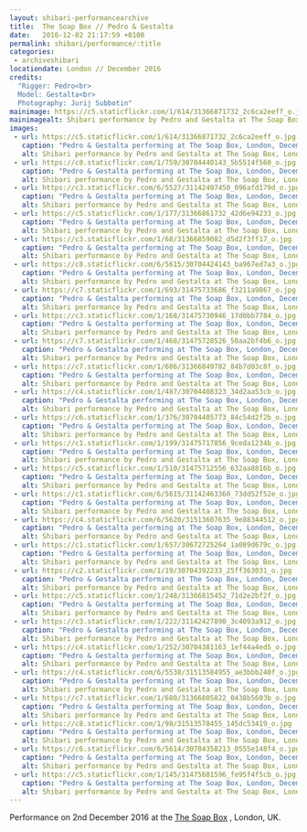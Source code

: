 ```yaml
---
layout: shibari-performancearchive
title:  The Soap Box // Pedro & Gestalta
date:   2016-12-02 21:17:59 +0100
permalink: shibari/performance/:title
categories:
 - archiveshibari
locationdate: London // December 2016
credits:
  "Rigger: Pedro<br>
  Model: Gestalta<br>
  Photography: Jurij Subbotin"
mainimage: https://c5.staticflickr.com/1/614/31366871732_2c6ca2eeff_o.jpg
mainimagealt: Shibari performance by Pedro and Gestalta at The Soap Box, London, December 2016
images:
 - url: https://c5.staticflickr.com/1/614/31366871732_2c6ca2eeff_o.jpg
   caption: "Pedro & Gestalta performing at The Soap Box, London, December 2016 / Photo: Jurij Subbotin"
   alt: Shibari performance by Pedro and Gestalta at The Soap Box, London, December 2016
 - url: https://c8.staticflickr.com/1/759/30704440143_5b5514f560_o.jpg
   caption: "Pedro & Gestalta performing at The Soap Box, London, December 2016 / Photo: Jurij Subbotin"
   alt: Shibari performance by Pedro and Gestalta at The Soap Box, London, December 2016
 - url: https://c3.staticflickr.com/6/5527/31142497450_096afd179d_o.jpg
   caption: "Pedro & Gestalta performing at The Soap Box, London, December 2016 / Photo: Jurij Subbotin"
   alt: Shibari performance by Pedro and Gestalta at The Soap Box, London, December 2016
 - url: https://c5.staticflickr.com/1/177/31366861732_42d6e94233_o.jpg
   caption: "Pedro & Gestalta performing at The Soap Box, London, December 2016 / Photo: Jurij Subbotin"
   alt: Shibari performance by Pedro and Gestalta at The Soap Box, London, December 2016
 - url: https://c3.staticflickr.com/1/68/31366859082_d5d2f3ff17_o.jpg
   caption: "Pedro & Gestalta performing at The Soap Box, London, December 2016 / Photo: Jurij Subbotin"
   alt: Shibari performance by Pedro and Gestalta at The Soap Box, London, December 2016
 - url: https://c8.staticflickr.com/6/5615/30704424143_ba967ed7a3_o.jpg  
   caption: "Pedro & Gestalta performing at The Soap Box, London, December 2016 / Photo: Jurij Subbotin"
   alt: Shibari performance by Pedro and Gestalta at The Soap Box, London, December 2016
 - url: https://c7.staticflickr.com/1/693/31475733686_f3211a9867_o.jpg
   caption: "Pedro & Gestalta performing at The Soap Box, London, December 2016 / Photo: Jurij Subbotin"
   alt: Shibari performance by Pedro and Gestalta at The Soap Box, London, December 2016
 - url: https://c3.staticflickr.com/1/168/31475730946_17d0bb7784_o.jpg
   caption: "Pedro & Gestalta performing at The Soap Box, London, December 2016 / Photo: Jurij Subbotin"
   alt: Shibari performance by Pedro and Gestalta at The Soap Box, London, December 2016
 - url: https://c7.staticflickr.com/1/468/31475728526_50aa2bf4b6_o.jpg
   caption: "Pedro & Gestalta performing at The Soap Box, London, December 2016 / Photo: Jurij Subbotin"
   alt: Shibari performance by Pedro and Gestalta at The Soap Box, London, December 2016
 - url: https://c7.staticflickr.com/1/686/31366849782_84b7d03c8f_o.jpg
   caption: "Pedro & Gestalta performing at The Soap Box, London, December 2016 / Photo: Jurij Subbotin"
   alt: Shibari performance by Pedro and Gestalta at The Soap Box, London, December 2016
 - url: https://c4.staticflickr.com/1/487/30704408323_34d2aa53cb_o.jpg
   caption: "Pedro & Gestalta performing at The Soap Box, London, December 2016 / Photo: Jurij Subbotin"
   alt: Shibari performance by Pedro and Gestalta at The Soap Box, London, December 2016
 - url: https://c6.staticflickr.com/1/376/30704405773_84c54d2f2b_o.jpg
   caption: "Pedro & Gestalta performing at The Soap Box, London, December 2016 / Photo: Jurij Subbotin"
   alt: Shibari performance by Pedro and Gestalta at The Soap Box, London, December 2016
 - url: https://c1.staticflickr.com/1/199/31475717856_9ceda1234b_o.jpg
   caption: "Pedro & Gestalta performing at The Soap Box, London, December 2016 / Photo: Jurij Subbotin"
   alt: Shibari performance by Pedro and Gestalta at The Soap Box, London, December 2016
 - url: https://c5.staticflickr.com/1/510/31475712556_632aa8816b_o.jpg
   caption: "Pedro & Gestalta performing at The Soap Box, London, December 2016 / Photo: Jurij Subbotin"
   alt: Shibari performance by Pedro and Gestalta at The Soap Box, London, December 2016
 - url: https://c1.staticflickr.com/6/5615/31142463360_73dd52f52e_o.jpg
   caption: "Pedro & Gestalta performing at The Soap Box, London, December 2016 / Photo: Jurij Subbotin"
   alt: Shibari performance by Pedro and Gestalta at The Soap Box, London, December 2016
 - url: https://c4.staticflickr.com/6/5620/31513607635_9e88344512_o.jpg
   caption: "Pedro & Gestalta performing at The Soap Box, London, December 2016 / Photo: Jurij Subbotin"
   alt: Shibari performance by Pedro and Gestalta at The Soap Box, London, December 2016
 - url: https://c1.staticflickr.com/1/657/30672725264_1a089d679c_o.jpg
   caption: "Pedro & Gestalta performing at The Soap Box, London, December 2016 / Photo: Jurij Subbotin"
   alt: Shibari performance by Pedro and Gestalta at The Soap Box, London, December 2016
 - url: https://c2.staticflickr.com/1/19/30704392233_25ff363031_o.jpg
   caption: "Pedro & Gestalta performing at The Soap Box, London, December 2016 / Photo: Jurij Subbotin"
   alt: Shibari performance by Pedro and Gestalta at The Soap Box, London, December 2016
 - url: https://c5.staticflickr.com/1/248/31366815452_71d2e2bf2f_o.jpg
   caption: "Pedro & Gestalta performing at The Soap Box, London, December 2016 / Photo: Jurij Subbotin"
   alt: Shibari performance by Pedro and Gestalta at The Soap Box, London, December 2016
 - url: https://c3.staticflickr.com/1/222/31142427890_3c4093a912_o.jpg
   caption: "Pedro & Gestalta performing at The Soap Box, London, December 2016 / Photo: Jurij Subbotin"
   alt: Shibari performance by Pedro and Gestalta at The Soap Box, London, December 2016
 - url: https://c4.staticflickr.com/1/252/30704381163_1ef44a4ed5_o.jpg
   caption: "Pedro & Gestalta performing at The Soap Box, London, December 2016 / Photo: Jurij Subbotin"
   alt: Shibari performance by Pedro and Gestalta at The Soap Box, London, December 2016
 - url: https://c4.staticflickr.com/6/5538/31513584955_ae3bbb240f_o.jpg
   caption: "Pedro & Gestalta performing at The Soap Box, London, December 2016 / Photo: Jurij Subbotin"
   alt: Shibari performance by Pedro and Gestalta at The Soap Box, London, December 2016
 - url: https://c7.staticflickr.com/1/680/31366805822_0438b5603b_o.jpg
   caption: "Pedro & Gestalta performing at The Soap Box, London, December 2016 / Photo: Jurij Subbotin"
   alt: Shibari performance by Pedro and Gestalta at The Soap Box, London, December 2016
 - url: https://c8.staticflickr.com/1/98/31513578455_145dc53419_o.jpg
   caption: "Pedro & Gestalta performing at The Soap Box, London, December 2016 / Photo: Jurij Subbotin"
   alt: Shibari performance by Pedro and Gestalta at The Soap Box, London, December 2016
 - url: https://c6.staticflickr.com/6/5614/30704358213_0555e148f4_o.jpg
   caption: "Pedro & Gestalta performing at The Soap Box, London, December 2016 / Photo: Jurij Subbotin"
   alt: Shibari performance by Pedro and Gestalta at The Soap Box, London, December 2016
 - url: https://c5.staticflickr.com/1/145/31475681596_fe95f4f5cb_o.jpg
   caption: "Pedro & Gestalta performing at The Soap Box, London, December 2016 / Photo: Jurij Subbotin"
   alt: Shibari performance by Pedro and Gestalta at The Soap Box, London, December 2016
---
```

Performance on 2nd December 2016 at the <a href="http://soapboxshibari.com" target="_blank_" >The Soap Box</a> , London, UK.
